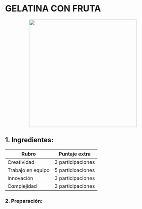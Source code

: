  # GELATINA CON FRUTA
 
 <p align="center">
<img src="https://user-images.githubusercontent.com/101123094/158699670-1941cfa9-3941-4afd-966f-1a51ba8d9b77.jpg" width="350">
</p>
  
  ## 1. Ingredientes:

  <div align="center">
  
| Rubro             | Puntaje extra     |
| ----------------- | ----------------- |
| Creatividad       | 3 participaciones |
| Trabajo en equipo | 5 particioaciones |
| Innovación        | 3 participaciones |
| Complejidad       | 3 participaciones |

</div>
 
### 2. Preparación:
